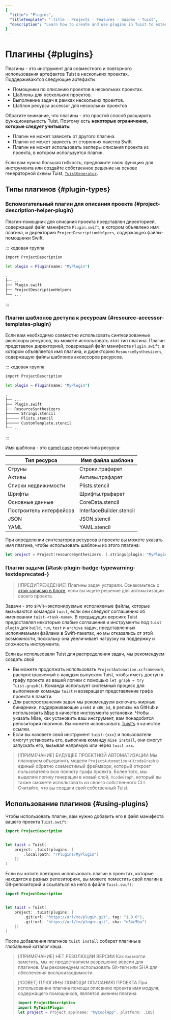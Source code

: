 ```yaml
---
{
  "title": "Plugins",
  "titleTemplate": ":title · Projects · Features · Guides · Tuist",
  "description": "Learn how to create and use plugins in Tuist to extend its functionality."
}
---
```

# Плагины {#plugins}

Плагины - это инструмент для совместного и повторного использования артефактов
Tuist в нескольких проектах. Поддерживаются следующие артефакты:

- <LocalizedLink href="/guides/features/projects/code-sharing">Помощники по
  описанию проектов</LocalizedLink> в нескольких проектах.
- <LocalizedLink href="/guides/features/projects/templates">Шаблоны</LocalizedLink>
  для нескольких проектов.
- Выполнение задач в рамках нескольких проектов.
- <LocalizedLink href="/guides/features/projects/synthesized-files">Шаблон
  ресурса accessor</LocalizedLink> для нескольких проектов

Обратите внимание, что плагины - это простой способ расширить функциональность
Tuist. Поэтому есть **некоторые ограничения, которые следует учитывать**:

- Плагин не может зависеть от другого плагина.
- Плагин не может зависеть от сторонних пакетов Swift
- Плагин не может использовать хелперы описания проекта из проекта, в котором
  используется плагин.

Если вам нужна большая гибкость, предложите свою функцию для инструмента или
создайте собственное решение на основе генераторной схемы Tuist,
[`TuistGenerator`](https://github.com/tuist/tuist/tree/main/Sources/TuistGenerator).

## Типы плагинов {#plugin-types}

### Вспомогательный плагин для описания проекта {#project-description-helper-plugin}

Плагин-помощник для описания проекта представлен директорией, содержащей файл
манифеста `Plugin.swift`, в котором объявлено имя плагина, и директорию
`ProjectDescriptionHelpers`, содержащую файлы-помощники Swift.

::: кодовая группа
```bash [Plugin.swift]
import ProjectDescription

let plugin = Plugin(name: "MyPlugin")
```
```bash [Directory structure]
.
├── ...
├── Plugin.swift
├── ProjectDescriptionHelpers
└── ...
```
:::

### Плагин шаблонов доступа к ресурсам {#resource-accessor-templates-plugin}

Если вам необходимо совместно использовать
<LocalizedLink href="/guides/features/projects/synthesized-files#resource-accessors">синтезированные
аксессоры ресурсов</LocalizedLink>, вы можете использовать этот тип плагина.
Плагин представлен директорией, содержащей файл манифеста `Plugin.swift`, в
котором объявляется имя плагина, и директорию `ResourceSynthesizers`, содержащую
файлы шаблонов аксессоров ресурсов.


::: кодовая группа
```bash [Plugin.swift]
import ProjectDescription

let plugin = Plugin(name: "MyPlugin")
```
```bash [Directory structure]
.
├── ...
├── Plugin.swift
├── ResourceSynthesizers
├───── Strings.stencil
├───── Plists.stencil
├───── CustomTemplate.stencil
└── ...
```
:::

Имя шаблона - это [camel case](https://en.wikipedia.org/wiki/Camel_case) версия
типа ресурса:

| Тип ресурса             | Имя файла шаблона        |
| ----------------------- | ------------------------ |
| Струны                  | Строки.трафарет          |
| Активы                  | Активы.трафарет          |
| Списки недвижимости     | Plists.stencil           |
| Шрифты                  | Шрифты.трафарет          |
| Основные данные         | CoreData.stencil         |
| Построитель интерфейсов | InterfaceBuilder.stencil |
| JSON                    | JSON.stencil             |
| YAML                    | YAML.stencil             |

При определении синтезаторов ресурсов в проекте вы можете указать имя плагина,
чтобы использовать шаблоны из этого плагина:

```swift
let project = Project(resourceSynthesizers: [.strings(plugin: "MyPlugin")])
```

### Плагин задачи <Badge type="warning" text="deprecated" /> {#task-plugin-badge-typewarning-textdeprecated-}

> [!ПРЕДУПРЕЖДЕНИЕ] Плагины задач устарели. Ознакомьтесь с [этой записью в
> блоге](https://tuist.dev/blog/2025/04/15/automation-in-swift-projects), если
> вы ищете решение для автоматизации своего проекта.

Задачи - это `$PATH`-экспонируемые исполняемые файлы, которые вызываются
командой `tuist`, если они следуют соглашению об именовании `tuist-<task-name>`.
В предыдущих версиях Tuist предоставлял некоторые слабые соглашения и
инструменты под `tuist plugin` для `build`, `run`, `test` и `archive` задач,
представленных исполняемыми файлами в Swift-пакетах, но мы отказались от этой
возможности, поскольку она увеличивает нагрузку на поддержку и сложность
инструмента.</task-name>

Если вы использовали Tuist для распределения задач, мы рекомендуем создать свой
- Вы можете продолжать использовать `ProjectAutomation.xcframework`,
  распространяемый с каждым выпуском Tuist, чтобы иметь доступ к графу проекта
  из вашей логики с помощью `let graph = try Tuist.graph()`. Команда использует
  системный процесс для выполнения команды `tuist` и возвращает представление
  графа проекта в памяти.
- Для распространения задач мы рекомендуем включать жирные бинарники,
  поддерживающие `arm64` и `x86_64`, в релизы на GitHub и использовать
  [Mise](https://mise.jdx.dev) в качестве инструмента установки. Чтобы указать
  Mise, как установить ваш инструмент, вам понадобится репозиторий плагинов. Вы
  можете использовать [Tuist's](https://github.com/asdf-community/asdf-tuist) в
  качестве ссылки.
- Если вы назовете свой инструмент `tuist-{xxx}` и пользователи смогут
  установить его, выполнив команду `mise install`, они смогут запускать его,
  вызывая напрямую или через `tuist xxx`.

> [!ПРИМЕЧАНИЕ] БУДУЩЕЕ ПРОЕКТНОЙ АВТОМАТИЗАЦИИ Мы планируем объединить модели
> `ProjectAutomation` и `XcodeGraph` в единый обратно совместимый фреймворк,
> который откроет пользователю всю полноту графа проекта. Более того, мы выделим
> логику генерации в новый слой, `XcodeGraph`, который вы также сможете
> использовать из своего собственного CLI. Считайте, что вы создали свой
> собственный Tuist.

## Использование плагинов {#using-plugins}

Чтобы использовать плагин, вам нужно добавить его в файл манифеста вашего
проекта
<LocalizedLink href="/references/project-description/structs/tuist">`Tuist.swift`</LocalizedLink>:

```swift
import ProjectDescription


let tuist = Tuist(
    project: .tuist(plugins: [
        .local(path: "/Plugins/MyPlugin")
    ])
)
```

Если вы хотите повторно использовать плагин в проектах, которые находятся в
разных репозиториях, вы можете поместить свой плагин в Git-репозиторий и
ссылаться на него в файле `Tuist.swift`:

```swift
import ProjectDescription


let tuist = Tuist(
    project: .tuist(plugins: [
        .git(url: "https://url/to/plugin.git", tag: "1.0.0"),
        .git(url: "https://url/to/plugin.git", sha: "e34c5ba")
    ])
)
```

После добавления плагинов `tuist install` соберет плагины в глобальный каталог
кэша.

> [!ПРИМЕЧАНИЕ] НЕТ РЕЗОЛЮЦИИ ВЕРСИИ Как вы могли заметить, мы не предоставляем
> разрешение версии для плагинов. Мы рекомендуем использовать Git-теги или SHA
> для обеспечения воспроизводимости.

> [!СОВЕТ] ПЛЮГИНЫ ПОМОЩИ ОПИСАНИЮ ПРОЕКТА При использовании плагина помощи
> описанию проекта имя модуля, содержащего помощников, является именем плагина
> ```swift
> import ProjectDescription
> import MyTuistPlugin
> let project = Project.app(name: "MyCoolApp", platform: .iOS)
> ```
